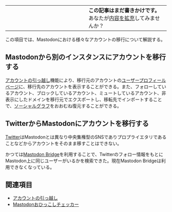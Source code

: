 <div>

<table>
<colgroup>
<col style="width: 50%" />
<col style="width: 50%" />
</colgroup>
<tbody>
<tr class="odd">
<td></td>
<td><strong>この記事はまだ書きかけです。</strong>
<div>
あなたが<a href="https://ja.mstdn.wiki/index.php?title=%E3%82%A2%E3%82%AB%E3%82%A6%E3%83%B3%E3%83%88%E3%81%AE%E7%A7%BB%E8%A1%8C&amp;action=edit" rel="nofollow">内容を拡充</a>してみませんか？
</div></td>
</tr>
</tbody>
</table>

この項目では、Mastodonにおける様々なアカウントの移行について解説する。

## Mastodonから別のインスタンスにアカウントを移行する

[アカウントの引っ越し](/%E3%82%A2%E3%82%AB%E3%82%A6%E3%83%B3%E3%83%88%E3%81%AE%E5%BC%95%E3%81%A3%E8%B6%8A%E3%81%97 "アカウントの引っ越し")機能により、移行元のアカウントの[ユーザープロフィールページ](/%E3%83%A6%E3%83%BC%E3%82%B6%E3%83%BC%E3%83%97%E3%83%AD%E3%83%95%E3%82%A3%E3%83%BC%E3%83%AB%E3%83%9A%E3%83%BC%E3%82%B8 "ユーザープロフィールページ")に、移行先のアカウントを表示することができる。また、フォローしているアカウント、ブロックしているアカウント、ミュートしているアカウント、非表示にしたドメインを移行元でエクスポートし、移転先でインポートすることで、[ソーシャルグラフ](/index.php?title=%E3%82%BD%E3%83%BC%E3%82%B7%E3%83%A3%E3%83%AB%E3%82%B0%E3%83%A9%E3%83%95&action=edit&redlink=1 "ソーシャルグラフ (存在しないページ)")をおおむね復元することができる。

## TwitterからMastodonにアカウントを移行する

[Twitter](/Twitter "Twitter")はMastodonとは異なり中央集権型のSNSでありプロプライエタリであることなどからアカウントをそのまま移すことはできない。

かつては[Mastodon Bridge](/Mastodon_Bridge "Mastodon Bridge")を利用することで、Twitterのフォロー情報をもとにMastodon上に同じユーザーがいるかを検索できた。現在Mastodon Bridgeは利用できなくなっている。

## 関連項目

-   [アカウントの引っ越し](/%E3%82%A2%E3%82%AB%E3%82%A6%E3%83%B3%E3%83%88%E3%81%AE%E5%BC%95%E3%81%A3%E8%B6%8A%E3%81%97 "アカウントの引っ越し")
-   [Mastodonおひっこしチェッカー](/Mastodon%E3%81%8A%E3%81%B2%E3%81%A3%E3%81%93%E3%81%97%E3%83%81%E3%82%A7%E3%83%83%E3%82%AB%E3%83%BC "Mastodonおひっこしチェッカー")

</div>
